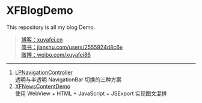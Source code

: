 # XFBlogDemo

This repository is all my blog Demo.

>[博客：xuyafei.cn](http://xuyafei.cn)  
[简书：jianshu.com/users/2555924d8c6e](http://www.jianshu.com/users/2555924d8c6e)  
[微博：weibo.com/xuyafei86](http://weibo.com/xuyafei86)  

---

1. [LPNavigationController](http://xuyafei.cn/post/cocoatouch/tou-ming-yu-ban-tou-ming-navigationbar-qie-huan-de-san-chong-fang-an)  
透明与半透明 NavigationBar 切换的三种方案  
2. [XFNewsContentDemo](http://xuyafei.cn/post/cocoatouch/tu-wen-hun-pai)  
使用 WebView + HTML + JavaScript + JSExport 实现图文混排